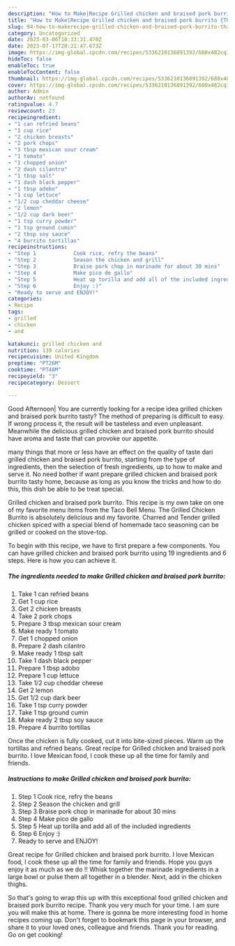 ```yaml
---
description: "How to Make|Recipe Grilled chicken and braised pork burrito {That is Delicious"
title: "How to Make|Recipe Grilled chicken and braised pork burrito {That is Delicious"
slug: 94-how-to-makerecipe-grilled-chicken-and-braised-pork-burrito-that-is-delicious
category: Uncategorized
date: 2023-03-06T18:33:31.470Z
date: 2023-07-17T20:21:47.673Z
image: https://img-global.cpcdn.com/recipes/5336210136891392/680x482cq70/grilled-chicken-and-braised-pork-burrito-recipe-main-photo.jpg
hideToc: false
enableToc: true
enableTocContent: false
thumbnail: https://img-global.cpcdn.com/recipes/5336210136891392/680x482cq70/grilled-chicken-and-braised-pork-burrito-recipe-main-photo.jpg
cover: https://img-global.cpcdn.com/recipes/5336210136891392/680x482cq70/grilled-chicken-and-braised-pork-burrito-recipe-main-photo.jpg
author: Admin
authorAv: notfound
ratingvalue: 4.7
reviewcount: 23
recipeingredient:
- "1 can refried beans"
- "1 cup rice"
- "2 chicken breasts"
- "2 pork chops"
- "3 tbsp mexican sour cream"
- "1 tomato"
- "1 chopped onion"
- "2 dash cilantro"
- "1 tbsp salt"
- "1 dash black pepper"
- "1 tbsp adobo"
- "1 cup lettuce"
- "1/2 cup cheddar cheese"
- "2 lemon"
- "1/2 cup dark beer"
- "1 tsp curry powder"
- "1 tsp ground cumin"
- "2 tbsp soy sauce"
- "4 burrito tortillas"
recipeinstructions:
- "Step 1            Cook rice, refry the beans"
- "Step 2            Season the chicken and grill"
- "Step 3            Braise pork chop in marinade for about 30 mins"
- "Step 4            Make pico de gallo"
- "Step 5            Heat up torilla and add all of the included ingredients"
- "Step 6            Enjoy :)"
- "Ready to serve and ENJOY!"
categories:
- Recipe
tags:
- grilled
- chicken
- and

katakunci: grilled chicken and 
nutrition: 139 calories
recipecuisine: United Kingdom
preptime: "PT26M"
cooktime: "PT48M"
recipeyield: "3"
recipecategory: Dessert

---
```



Good Afternoon| You are currently looking for a recipe idea grilled chicken and braised pork burrito tasty? The method of preparing is difficult to easy. If wrong process it, the result will be tasteless and even unpleasant. Meanwhile the delicious grilled chicken and braised pork burrito should have aroma and taste that can provoke our appetite.






many things that more or less have an effect on the quality of taste dari grilled chicken and braised pork burrito, starting from the type of ingredients, then the selection of fresh ingredients, up to how to make and serve it. No need bother if want prepare grilled chicken and braised pork burrito tasty home, because as long as you know the tricks and how to do this, this dish be able to be treat  special.


Grilled chicken and braised pork burrito. This recipe is my own take on one of my favorite menu items from the Taco Bell Menu. The Grilled Chicken Burrito is absolutely delicious and my favorite. Charred and Tender grilled chicken spiced with a special blend of homemade taco seasoning can be grilled or cooked on the stove-top.


To begin with this recipe, we have to first prepare a few components. You can have grilled chicken and braised pork burrito using 19 ingredients and 6 steps. Here is how you can achieve it.

<!--inarticleads1-->

##### The ingredients needed to make Grilled chicken and braised pork burrito:

1. Take 1 can refried beans
1. Get 1 cup rice
1. Get 2 chicken breasts
1. Take 2 pork chops
1. Prepare 3 tbsp mexican sour cream
1. Make ready 1 tomato
1. Get 1 chopped onion
1. Prepare 2 dash cilantro
1. Make ready 1 tbsp salt
1. Take 1 dash black pepper
1. Prepare 1 tbsp adobo
1. Prepare 1 cup lettuce
1. Take 1/2 cup cheddar cheese
1. Get 2 lemon
1. Get 1/2 cup dark beer
1. Take 1 tsp curry powder
1. Take 1 tsp ground cumin
1. Make ready 2 tbsp soy sauce
1. Prepare 4 burrito tortillas


Once the chicken is fully cooked, cut it into bite-sized pieces. Warm up the tortillas and refried beans. Great recipe for Grilled chicken and braised pork burrito. I love Mexican food, I cook these up all the time for family and friends. 

<!--inarticleads2-->

##### Instructions to make Grilled chicken and braised pork burrito:

1. Step 1            Cook rice, refry the beans
1. Step 2            Season the chicken and grill
1. Step 3            Braise pork chop in marinade for about 30 mins
1. Step 4            Make pico de gallo
1. Step 5            Heat up torilla and add all of the included ingredients
1. Step 6            Enjoy :)
1. Ready to serve and ENJOY!

Great recipe for Grilled chicken and braised pork burrito. I love Mexican food, I cook these up all the time for family and friends. Hope you guys enjoy it as much as we do !! Whisk together the marinade ingredients in a large bowl or pulse them all together in a blender. Next, add in the chicken thighs. 

So that's going to wrap this up with this exceptional food grilled chicken and braised pork burrito recipe. Thank you very much for your time. I am sure you will make this at home. There is gonna be more interesting food in home recipes coming up. Don't forget to bookmark this page in your browser, and share it to your loved ones, colleague and friends. Thank you for reading. Go on get cooking!
